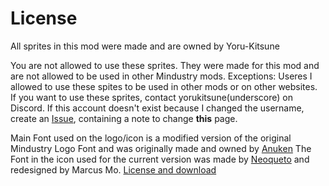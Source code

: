# License

All sprites in this mod were made and are owned by Yoru-Kitsune

You are not allowed to use these sprites. They were made for this mod and are not allowed to be used in other Mindustry mods.
Exceptions: Useres I allowed to use these spites to be used in other mods or on other websites.
If you want to use these sprites, contact yorukitsune(underscore) on Discord.
If this account doesn't exist because I changed the username, create an [Issue](https://github.com/Yoru-Kitsune/Simpledustry/issues), containing a note to change __this__ page.

Main Font used on the logo/icon is a modified version of the original Mindustry Logo Font and was originally made and owned by [Anuken](https://github.com/Anuken)
The Font in the icon used for the current version was made by [Neoqueto](https://github.com/neoqueto) and redesigned by Marcus Mo. [License and download](https://fontstruct.com/fontstructions/show/2002367/serpulo)
